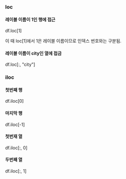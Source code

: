 

### loc
#### 레이블 이름이 1인 행에 접근
df.loc[1]

이 때 loc[1]에서 1은 레이블 이름이므로 인덱스 번호와는 구분됨. 

#### 레이블 이름이 city인 열에 접금
df.loc[:, "city"]


### iloc

#### 첫번째 행 
df.iloc[0]

#### 마지막 행 
df.iloc[-1]


#### 첫번재 열

df.iloc[:, 0]

#### 두번째 열

df.iloc[:, 1]
